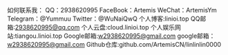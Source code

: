如何联系我：
QQ：2938620995
FaceBook：Artemis 
WeChat：ArtemisYm 
Telegram：@Yummuu
Twitter：@WuNaiQwQ 
个人博客:linioi.top
QQ邮箱:2938620995@qq.com
个人云盘:cloud.linioi.top
个人娱乐网站:tiangou.linioi.top
Google邮箱:w2938620995@gmail.com
google邮箱：w2938620995@gmail.com
Github仓库:github.com/ArtemisCN/linlinlin0000
